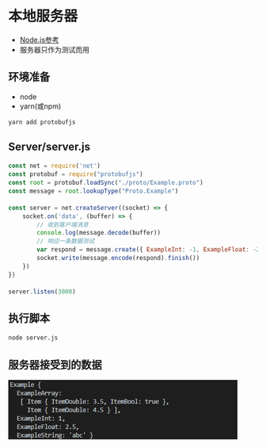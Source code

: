# 本地服务器
* [Node.js参考](https://github.com/wugui0220/BLOG)
* 服务器只作为测试而用

## 环境准备
- node
- yarn(或npm)
```sh
yarn add protobufjs
```
## Server/server.js
``` js
const net = require('net')
const protobuf = require("protobufjs")
const root = protobuf.loadSync("./proto/Example.proto")
const message = root.lookupType("Proto.Example")

const server = net.createServer((socket) => {
    socket.on('data', (buffer) => {
        // 收到客户端消息
        console.log(message.decode(buffer))
        // 响应一条数据测试
        var respond = message.create({ ExampleInt: -1, ExampleFloat: -2.5, ExampleString: 'cba', ExampleArray: [ { ItemDouble: 1.2, ItemBool: true } ] })
        socket.write(message.encode(respond).finish())
    })
})

server.listen(3000)
```

## 执行脚本
```sh
node server.js
```
## 服务器接受到的数据
![result](./images/002.png)
